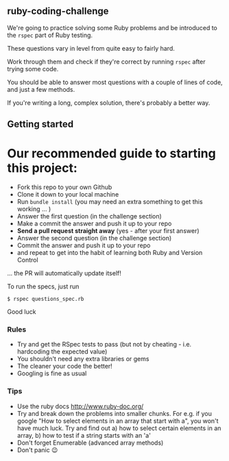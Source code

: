 ## ruby-coding-challenge

We're going to practice solving some Ruby problems and be introduced to the `rspec` part of Ruby testing.

These questions vary in level from quite easy to fairly hard.

Work through them and check if they're correct by running `rspec` after trying some code.

You should be able to answer most questions with a couple of lines of code, and just a few methods.

If you're writing a long, complex solution, there's probably a better way.

## Getting started

Our recommended guide to starting this project:
============

* Fork this repo to your own Github
* Clone it down to your local machine
* Run `bundle install` (you may need an extra something to get this working ... )
* Answer the first question (in the challenge section)
* Make a commit the answer and push it up to your repo
* **Send a pull request straight away** (yes - after your first answer)
* Answer the second question (in the challenge section)
* Commit the answer and push it up to your repo
* and repeat to get into the habit of learning both Ruby and Version Control

... the PR will automatically update itself!

To run the specs, just run

~~~
$ rspec questions_spec.rb
~~~

Good luck

### Rules

* Try and get the RSpec tests to pass (but not by cheating - i.e. hardcoding the expected value)
* You shouldn't need any extra libraries or gems
* The cleaner your code the better!
* Googling is fine as usual

### Tips

* Use the ruby docs http://www.ruby-doc.org/
* Try and break down the problems into smaller chunks. For e.g. if you google "How to select elements in an array that start with a", you won't have much luck. Try and find out a) how to select certain elements in an array, b) how to test if a string starts with an 'a'
* Don't forget Enumerable (advanced array methods)
* Don't panic :wink:
